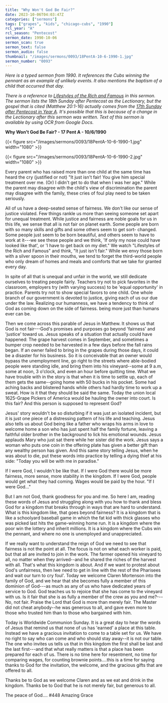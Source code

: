 ```yaml
---
title: "Why Won't God Be Fair?"
date: 2023-10-06T04:03:47Z
categories: ["sermons"]
tags: ["grapes", "kids", "chicago-cubs", "1990"]
rcl_year: "A"
rcl_season: "Pentecost"
sermon_date: 1990-10-06
sermon_scan: true
sermon_text: false
sermon_audio: false
thumbnail: "/images/sermons/0093/18PentA-10-6-1990-1.jpg"
sermon_number: "0093"
---
```


_Here is a typed sermon from 1990. It references the Cubs winning the pennant as an example of unlikely events. It also mentions the baptism of a child that occurred that day._

<!--more-->

_There is a reference to [Lifestyles of the Rich and Famous](https://en.wikipedia.org/wiki/Lifestyles_of_the_Rich_and_Famous) in this sermon. The sermon lists the 18th Sunday after Pentecost as the Lectionary, but the gospel that is cited (Matthew 20:1-16) actually comes from the [17th Sunday after Pentecost in Year A](https://lectionary.library.vanderbilt.edu/texts/?y=17134&z=p&d=76). It's possible that this is because of a change in the Lectionary after this sermon was written. Text of this sermon is available by using OCR from Google Docs._

**Why Won't God Be Fair? - 17 Pent A - 10/6/1990**

{{< figure src="/images/sermons/0093/18PentA-10-6-1990-1.jpg" width="1080" >}}

{{< figure src="/images/sermons/0093/18PentA-10-6-1990-2.jpg" width="1080" >}}

Every parent who has raised more than one child at the same time has heard the cry (justified or not) "It just isn't fair! You give him special treatment over me. (Or) I didn't get to do that when I was her age." While the parent may disagree with the child's view of discrimination the parent may disagree with the family, these cries of foul play need to be taken seriously.

All of us have a deep-seated sense of fairness. We don't like our sense of justice violated. Few things rankle us more than seeing someone set apart for unequal treatment. While justice and fairness are noble goals for us in this life, we sense that all is not fair on planet earth. Some people are born with so many skills and gifts and some others seem to get sort- changed. Some people just seem to be born beautiful, and others seem to have to work at it---we see these people and we think, 'If only my nose could have looked like that', or 'I have to get back on my diet." We watch "Lifestyles of the Rich and Famous" and think, "It just isn't fair." While we envy those born with a silver spoon in their mouths, we tend to forget the third-world people who only dream of homes and meals and comforts that we take for granted every day.

In spite of all that is unequal and unfair in the world, we still dedicate ourselves to treating people fairly. Teachers try not to pick favorites in the classroom, employers try (with varying success) to be 'equal opportunity' in practice. Parents try not to show special favors to one child. One whole branch of our government is devoted to justice, giving each of us our due under the law. Realizing our humanness, we have a tendency to think of God as coming down on the side of fairness. being more just than humans ever can be.

Then we come across this parable of Jesus in Matthew. It shows us that God is not fair---God's promises and purposes go beyond 'fairness' and 'justice' toward us. Jesus speaks of a situation that actually could have happened: The grape harvest comes in September, and sometimes a bumper crop needed to be harvested in a few days before the fall rains began. If an owner failed to bring in the grapes during those days, it could be a disaster for his business. So it is conceivable that an owner would bypass the unemployment line, go right to the streets where able-bodied people were standing idle, and bring them into his vineyard--some at 9 a.m, some at noon, 3 o'clock, and even an hour before quitting time. What we have trouble with in the story is that when it is time to settle up, each of them gets the same--going home with 50 bucks in his pocket. Some had aching backs and blistered hands while others had hardly time to work up a sweat. How is it that they should be said the same. Today the union local 1625-Grape Pickers of America would be hauling the owner into court. Is this fair? And this person is supposed to represent God?

Jesus' story wouldn't be so disturbing if it was just an isolated incident, but it is just one piece of a distressing pattern of his life and teaching. Jesus also tells us about God being like a father who wraps his arms in love to welcome home a son who has just spent half the family fortune, leaving a faithful older brother in the background to lick his emotional wounds. Jesus applauds Mary who just sat there while her sister did the work. Jesus says a woman who puts one coin in the offering plate has given a better gift than any wealthy person has given. And this same story telling Jesus, when he was about to die, put these words into practice by telling a dying thief at his side: "Today you will be with me in paradise." 

If I were God, I wouldn't be like that. If I were God there would be more fairness, more sense, more stability in the kingdom. If I were God, people would get what they had coming. Wages would be paid by the hour. "If I were God..."

But I am not God, thank goodness for you and me. So here I am, reading these words of Jesus and struggling along with you how to thank and bless God for a kingdom that breaks through in ways that are hard to understand. What is this kingdom like, that goes beyond fairness? It is a kingdom that is like a schoolyard baseball game in which the fat kid with thick glasses who was picked last hits the game-winning home run. It is a kingdom where the poor win the lottery and inherit millions. It is a kingdom where the Cubs win the pennant, and where no one is unemployed and unappreciated.

If we really want to understand the reign of God we need to see that fairness is not the point at all. The focus is not on what each worker is paid, but that all are invited to join in the work. The farmer opened his vineyard to all, no matter when they arrived--and he shared the riches of the harvest with all. That's what this kingdom is about. And if we want to protest about God's unfairness, then Iwe need to get in line with the rest of the Pharisees and wait our turn to cry foul'. Today we welcome Claren Mortenson into the family of God, and we hear that she becomes fully a member of this dominion of God---as much as any of us who have dedicated years of service to God. God teaches us to rejoice that she has come to the vineyard with us. Is it fair that she is as fully a member of the crew as you and me?---No, not fair. Praise the Lord that God is more than merely fair. The Master did not cheat anybody--he was generous to all, and gave even more to those who trusted him than to those who bargained with him.

Today is Worldwide Communion Sunday. It is a great day to hear the words of Jesus that remind us that none of us has 'earned' a place at this table. Instead we have a gracious invitation to come to a table set for us. We have no right to say who can come and who should stay away--it is not our table. The one who invites us tells us that in this kingdom the first shall be last and the last first---and that what really matters is that a place has been prepared for each of us. There is no time here for resentment, no time for comparing wages, for counting brownie points....this is a time for saying thanks to God for the invitation, the welcome, and the gracious gifts that are offered to all.

Thanks be to God as we welcome Claren and as we eat and drink in the kingdom. Thanks be to God that he is not merely fair, but generous to all.

The peace of God....
#448 Amazing Grace

